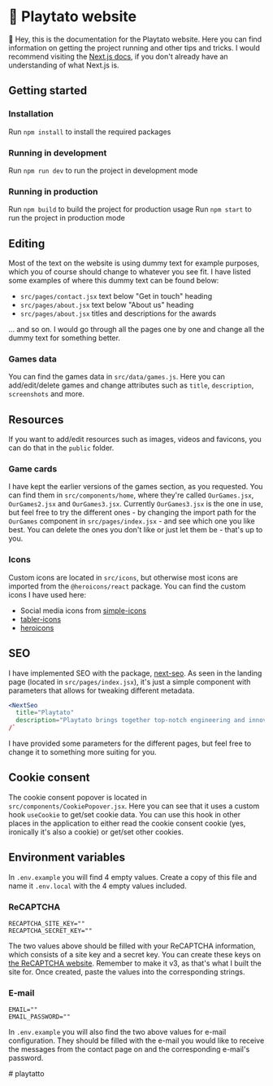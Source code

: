 # 🥔 Playtato website

👋 Hey, this is the documentation for the Playtato website. Here you can find information on getting the project running and other tips and tricks. I would recommend visiting the [Next.js docs](https://nextjs.org/docs), if you don't already have an understanding of what Next.js is.

## Getting started

### Installation

Run `npm install` to install the required packages

### Running in development

Run `npm run dev` to run the project in development mode

### Running in production

Run `npm build` to build the project for production usage
Run `npm start` to run the project in production mode

## Editing

Most of the text on the website is using dummy text for example purposes, which you of course should change to whatever you see fit. I have listed some examples of where this dummy text can be found below:

- `src/pages/contact.jsx` text below "Get in touch" heading
- `src/pages/about.jsx` text below "About us" heading
- `src/pages/about.jsx` titles and descriptions for the awards

... and so on. I would go through all the pages one by one and change all the dummy text for something better.

### Games data

You can find the games data in `src/data/games.js`. Here you can add/edit/delete games and change attributes such as `title`, `description`, `screenshots` and more.

## Resources

If you want to add/edit resources such as images, videos and favicons, you can do that in the `public` folder.

### Game cards

I have kept the earlier versions of the games section, as you requested. You can find them in `src/components/home`, where they're called `OurGames.jsx`, `OurGames2.jsx` and `OurGames3.jsx`. Currently `OurGames3.jsx` is the one in use, but feel free to try the different ones - by changing the import path for the `OurGames` component in `src/pages/index.jsx` - and see which one you like best. You can delete the ones you don't like or just let them be - that's up to you.

### Icons

Custom icons are located in `src/icons`, but otherwise most icons are imported from the `@heroicons/react` package. You can find the custom icons I have used here:

- Social media icons from [simple-icons](https://github.com/simple-icons/simple-icons/blob/develop/icons/instagram.svg?short_path=5a68721)
- [tabler-icons](https://tabler-icons.io/)
- [heroicons](https://heroicons.com/)

## SEO

I have implemented SEO with the package, [next-seo](https://github.com/garmeeh/next-seo). As seen in the landing page (located in `src/pages/index.jsx`), it's just a simple component with parameters that allows for tweaking different metadata.

```jsx
<NextSeo
  title="Playtato"
  description="Playtato brings together top-notch engineering and innovative interaction design to deliver brand new gaming experiences for players."
/`
```

I have provided some parameters for the different pages, but feel free to change it to something more suiting for you.

## Cookie consent

The cookie consent popover is located in `src/components/CookiePopover.jsx`. Here you can see that it uses a custom hook `useCookie` to get/set cookie data. You can use this hook in other places in the application to either read the cookie consent cookie (yes, ironically it's also a cookie) or get/set other cookies.

## Environment variables

In `.env.example` you will find 4 empty values. Create a copy of this file and name it `.env.local` with the 4 empty values included.

### ReCAPTCHA

```text
RECAPTCHA_SITE_KEY=""
RECAPTCHA_SECRET_KEY=""
```

The two values above should be filled with your ReCAPTCHA information, which consists of a site key and a secret key. You can create these keys on [the ReCAPTCHA website](https://www.google.com/recaptcha/admin/create). Remember to make it v3, as that's what I built the site for. Once created, paste the values into the corresponding strings.

### E-mail

```text
EMAIL=""
EMAIL_PASSWORD=""
```

In `.env.example` you will also find the two above values for e-mail configuration. They should be filled with the e-mail you would like to receive the messages from the contact page on and the corresponding e-mail's password.

#   p l a y t a t t o  
 